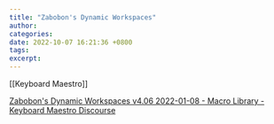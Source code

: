```yaml
---
title: "Zabobon's Dynamic Workspaces"
author: 
categories: 
date: 2022-10-07 16:21:36 +0800
tags: 
excerpt: 
---
```





[[Keyboard Maestro]]


[Zabobon's Dynamic Workspaces v4.06 2022-01-08 - Macro Library - Keyboard Maestro Discourse](https://forum.keyboardmaestro.com/t/zabobons-dynamic-workspaces-v4-06-2022-01-08/22715)














